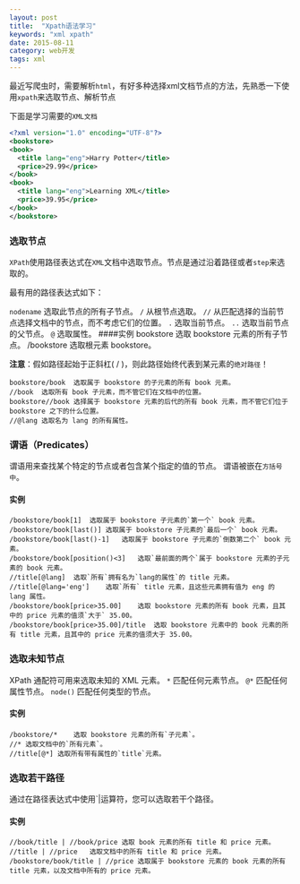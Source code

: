 ```yaml
---
layout: post
title:  "Xpath语法学习"
keywords: "xml xpath"
date: 2015-08-11
category: web开发
tags: xml
---
```

最近写爬虫时，需要解析`html`，有好多种选择xml文档节点的方法，先熟悉一下使用`xpath`来选取节点、解析节点

下面是学习需要的`XML文档`

```xml
<?xml version="1.0" encoding="UTF-8"?>
<bookstore>
<book>
  <title lang="eng">Harry Potter</title>
  <price>29.99</price>
</book>
<book>
  <title lang="eng">Learning XML</title>
  <price>39.95</price>
</book>
</bookstore>
```

### 选取节点
`XPath`使用路径表达式在`XML`文档中选取节点。节点是通过沿着路径或者`step`来选取的。

最有用的路径表达式如下：

`nodename`	选取此节点的所有子节点。
`/`		从根节点选取。
`//`		从匹配选择的当前节点选择文档中的节点，而不考虑它们的位置。
`.`		选取当前节点。
`..`		选取当前节点的父节点。
`@`		选取属性。
####实例
	bookstore	选取 bookstore 元素的所有子节点。
	/bookstore	选取根元素 bookstore。

**注意**：假如路径起始于正斜杠( / )，则此路径始终代表到某元素的`绝对路径`！

	bookstore/book	选取属于 bookstore 的子元素的所有 book 元素。
	//book	选取所有 book 子元素，而不管它们在文档中的位置。
	bookstore//book	选择属于 bookstore 元素的后代的所有 book 元素，而不管它们位于 bookstore 之下的什么位置。
	//@lang	选取名为 lang 的所有属性。
<!-- more -->
### 谓语（Predicates）
谓语用来查找某个特定的节点或者包含某个指定的值的节点。
谓语被嵌在`方括号中`。
#### 实例
	/bookstore/book[1]	选取属于 bookstore 子元素的`第一个` book 元素。
	/bookstore/book[last()]	选取属于 bookstore 子元素的`最后一个` book 元素。
	/bookstore/book[last()-1]	选取属于 bookstore 子元素的`倒数第二个` book 元素。
	/bookstore/book[position()<3]	选取`最前面的两个`属于 bookstore 元素的子元素的 book 元素。
	//title[@lang]	选取`所有`拥有名为`lang的属性`的 title 元素。
	//title[@lang='eng']	选取`所有` title 元素，且这些元素拥有值为 eng 的 lang 属性。
	/bookstore/book[price>35.00]	选取 bookstore 元素的所有 book 元素，且其中的 price 元素的值须`大于` 35.00。
	/bookstore/book[price>35.00]/title	选取 bookstore 元素中的 book 元素的所有 title 元素，且其中的 price 元素的值须大于 35.00。
### 选取未知节点
XPath 通配符可用来选取未知的 XML 元素。
`*`	匹配任何元素节点。
`@*`	匹配任何属性节点。
`node()`	匹配任何类型的节点。
#### 实例

	/bookstore/*	选取 bookstore 元素的所有`子元素`。
	//*	选取文档中的`所有元素`。
	//title[@*]	选取所有带有属性的`title`元素。

### 选取若干路径
通过在路径表达式中使用`|运算符，您可以选取若干个路径。
#### 实例

	//book/title | //book/price	选取 book 元素的所有 title 和 price 元素。
	//title | //price	选取文档中的所有 title 和 price 元素。
	/bookstore/book/title | //price	选取属于 bookstore 元素的 book 元素的所有 title 元素，以及文档中所有的 price 元素。
